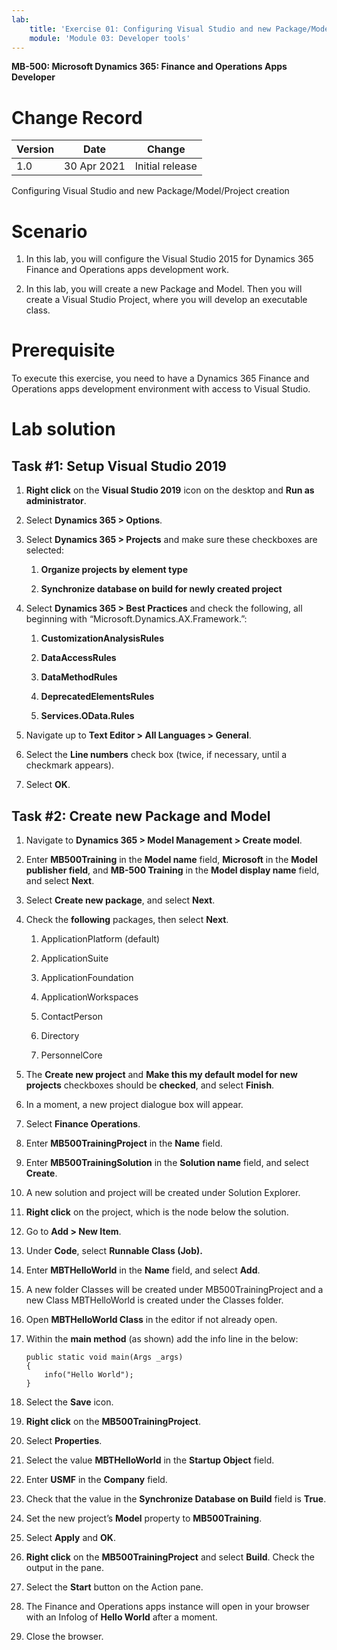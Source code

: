 ```yaml
---
lab:
    title: 'Exercise 01: Configuring Visual Studio and new Package/Model/Project creation'
    module: 'Module 03: Developer tools'
---
```


**MB-500: Microsoft Dynamics 365: Finance and Operations Apps Developer**


Change Record
=============

| Version | Date        | Change                                                                                                                                                                                           |
|---------|-------------|--------------------------------------------------------------------------------------------------------------------------------------------------------------------------------------------------|
| 1.0     | 30 Apr 2021 | Initial release                                                                                                                                                                                  |


Configuring Visual Studio and new Package/Model/Project creation

Scenario
========

1.  In this lab, you will configure the Visual Studio 2015 for Dynamics 365
    Finance and Operations apps development work.

2.  In this lab, you will create a new Package and Model. Then you will create a
    Visual Studio Project, where you will develop an executable class.

Prerequisite
============

To execute this exercise, you need to have a Dynamics 365 Finance and Operations
apps development environment with access to Visual Studio.

Lab solution
============

Task \#1: Setup Visual Studio 2019
----------------------------------

1.  **Right click** on the **Visual Studio 2019** icon on the desktop and **Run
    as administrator**.

2.  Select **Dynamics 365 \> Options**.

3.  Select **Dynamics 365 \> Projects** and make sure these checkboxes are
    selected:

    1.  **Organize projects by element type**

    2.  **Synchronize database on build for newly created project**

4.  Select **Dynamics 365 \> Best Practices** and check the following, all
    beginning with “Microsoft.Dynamics.AX.Framework.”:

    1.  **CustomizationAnalysisRules**

    2.  **DataAccessRules**

    3.  **DataMethodRules**

    4.  **DeprecatedElementsRules**

    5.  **Services.OData.Rules**

5.  Navigate up to **Text Editor \> All Languages \> General**.

6.  Select the **Line numbers** check box (twice, if necessary, until a
    checkmark appears).

7.  Select **OK**.

Task \#2: Create new Package and Model
--------------------------------------

1.  Navigate to **Dynamics 365 \> Model Management \> Create model**.

2.  Enter **MB500Training** in the **Model name** field, **Microsoft** in the
    **Model publisher field**, and **MB-500 Training** in the **Model display
    name** field, and select **Next**.

3.  Select **Create new package**, and select **Next**.

4.  Check the **following** packages, then select **Next**.

    1.  ApplicationPlatform (default)

    2.  ApplicationSuite

    3.  ApplicationFoundation

    4.  ApplicationWorkspaces

    5.  ContactPerson

    6.  Directory

    7.  PersonnelCore

5.  The **Create new project** and **Make this my default model for new
    projects** checkboxes should be **checked**, and select **Finish**.

6.  In a moment, a new project dialogue box will appear.

7.  Select **Finance Operations**.

8.  Enter **MB500TrainingProject** in the **Name** field.

9.  Enter **MB500TrainingSolution** in the **Solution name** field, and select
    **Create**.

10. A new solution and project will be created under Solution Explorer.

11. **Right click** on the project, which is the node below the solution.

12. Go to **Add \> New Item**.

13. Under **Code**, select **Runnable Class (Job).**

14. Enter **MBTHelloWorld** in the **Name** field, and select **Add**.

15. A new folder Classes will be created under MB500TrainingProject and a new
    Class MBTHelloWorld is created under the Classes folder.

16. Open **MBTHelloWorld Class** in the editor if not already open.

17. Within the **main method** (as shown) add the info line in the below:



		public static void main(Args _args)
		{
       		info("Hello World");
		}


18. Select the **Save** icon.

19. **Right click** on the **MB500TrainingProject**.

20. Select **Properties**.

21. Select the value **MBTHelloWorld** in the **Startup Object** field.

22. Enter **USMF** in the **Company** field.

23. Check that the value in the **Synchronize Database on Build** field is
    **True**.

24. Set the new project’s **Model** property to **MB500Training**. 

25. Select **Apply** and **OK**.

26. **Right click** on the **MB500TrainingProject** and select **Build**. Check
    the output in the pane.

27. Select the **Start** button on the Action pane.

28. The Finance and Operations apps instance will open in your browser with an
    Infolog of **Hello World** after a moment.

29. Close the browser.

